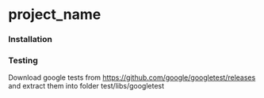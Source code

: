 # __project_name__

### Installation

### Testing
Download google tests from https://github.com/google/googletest/releases
and extract them into folder test/libs/googletest

